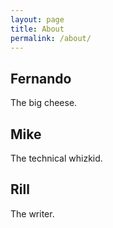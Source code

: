 ```yaml
---
layout: page
title: About
permalink: /about/
---
```


Fernando
--------

<p> The big cheese.

Mike
----

The technical whizkid.

Rill
----

The writer.
